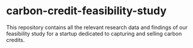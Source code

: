 # carbon-credit-feasibility-study
This repository contains all the relevant research data and findings of our feasibility study for a startup dedicated to capturing and selling carbon credits.

